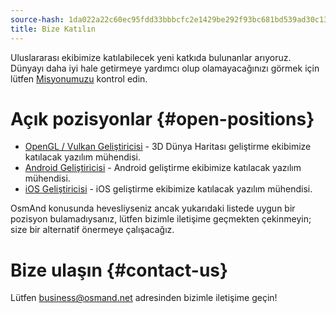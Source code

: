 ```yaml
---
source-hash: 1da022a22c60ec95fdd33bbbcfc2e1429be292f93bc681bd539ad30c139aacc4
title: Bize Katılın
---
```

Uluslararası ekibimize katılabilecek yeni katkıda bulunanlar arıyoruz. Dünyayı daha iyi hale getirmeye yardımcı olup olamayacağınızı görmek için lütfen [Misyonumuzu](./mission.md) kontrol edin.

# Açık pozisyonlar {#open-positions}

- [OpenGL / Vulkan Geliştiricisi](./opengl-vulkan-dev.md) - 3D Dünya Haritası geliştirme ekibimize katılacak yazılım mühendisi.
- [Android Geliştiricisi](./android-dev.md) - Android geliştirme ekibimize katılacak yazılım mühendisi.
- [iOS Geliştiricisi](./ios-dev.md) - iOS geliştirme ekibimize katılacak yazılım mühendisi.

OsmAnd konusunda hevesliyseniz ancak yukarıdaki listede uygun bir pozisyon bulamadıysanız, lütfen bizimle iletişime geçmekten çekinmeyin; size bir alternatif önermeye çalışacağız.

# Bize ulaşın {#contact-us}

Lütfen business@osmand.net adresinden bizimle iletişime geçin!